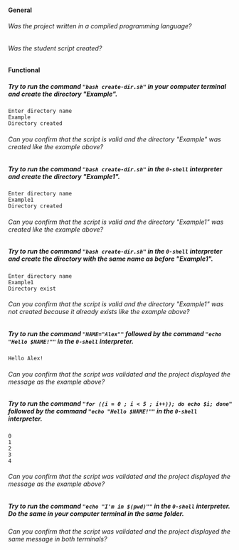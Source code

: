 #### General

###### Was the project written in a compiled programming language?

###### Was the student script created?

#### Functional

##### Try to run the command `"bash create-dir.sh"` in your computer terminal and create the directory "Example".

```
Enter directory name
Example
Directory created
```

###### Can you confirm that the script is valid and the directory "Example" was created like the example above?

##### Try to run the command `"bash create-dir.sh"` in the `0-shell` interpreter and create the directory "Example1".

```
Enter directory name
Example1
Directory created
```

###### Can you confirm that the script is valid and the directory "Example1" was created like the example above?

##### Try to run the command `"bash create-dir.sh"` in the `0-shell` interpreter and create the directory with the same name as before "Example1".

```
Enter directory name
Example1
Directory exist
```

###### Can you confirm that the script is valid and the directory "Example1" was not created because it already exists like the example above?

##### Try to run the command `"NAME="Alex""` followed by the command `"echo "Hello $NAME!""` in the `0-shell` interpreter.

```
Hello Alex!
```

###### Can you confirm that the script was validated and the project displayed the message as the example above?

##### Try to run the command `"for ((i = 0 ; i < 5 ; i++)); do echo $i; done"` followed by the command `"echo "Hello $NAME!""` in the `0-shell` interpreter.

```
0
1
2
3
4
```

###### Can you confirm that the script was validated and the project displayed the message as the example above?

##### Try to run the command `"echo "I'm in $(pwd)""` in the `0-shell` interpreter. Do the same in your computer terminal in the same folder.

###### Can you confirm that the script was validated and the project displayed the same message in both terminals?
